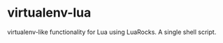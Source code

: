 virtualenv-lua
==============

virtualenv-like functionality for Lua using LuaRocks.  A single shell script.

